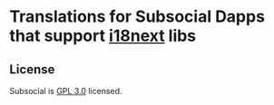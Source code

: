# Translations for Subsocial Dapps that support [i18next](https://www.i18next.com/) libs

## License

Subsocial is [GPL 3.0](./LICENSE) licensed.